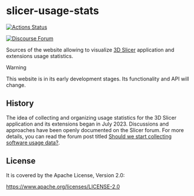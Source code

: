 # slicer-usage-stats

[![Actions Status][actions-badge]][actions-link]

[![Discourse Forum][discourse-forum-badge]][discourse-forum-link]

Sources of the website allowing to visualize [3D Slicer](https://slicer.org)
application and extensions usage statistics.

> [!WARNING]
>
> This website is in its early development stages. Its functionality and API
> will change.

## History

The idea of collecting and organizing usage statistics for the 3D Slicer
application and its extensions began in July 2023. Discussions and approaches
have been openly documented on the Slicer forum. For more details, you can read
the forum post titled
[Should we start collecting software usage data?](https://discourse.slicer.org/t/should-we-start-collecting-software-usage-data/30873).

## License

It is covered by the Apache License, Version 2.0:

https://www.apache.org/licenses/LICENSE-2.0

<!-- prettier-ignore-start -->
[actions-badge]:            https://github.com/Slicer/slicer-usage-stats/actions/workflows/ci.yml/badge.svg
[actions-link]:             https://github.com/Slicer/slicer-usage-stats/actions
[discourse-forum-badge]: https://img.shields.io/discourse/https/discourse.canceridc.dev/status.svg
[discourse-forum-link]:  https://discourse.slicer.org/

<!-- prettier-ignore-end -->
